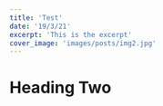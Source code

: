 ```yaml
---
title: 'Test'
date: '19/3/21'
excerpt: 'This is the excerpt'
cover_image: 'images/posts/img2.jpg'
---
```


# Heading Two
